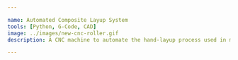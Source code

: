 ```yaml
---

name: Automated Composite Layup System
tools: [Python, G-Code, CAD]
image: ../images/new-cnc-roller.gif
description: A CNC machine to automate the hand-layup process used in manufacturing ceramic matrix composites

---
```



